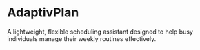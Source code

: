 # AdaptivPlan
A lightweight, flexible scheduling assistant designed to help busy individuals manage their weekly routines effectively.

